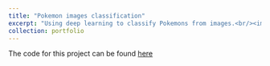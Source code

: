 ```yaml
---
title: "Pokemon images classification"
excerpt: "Using deep learning to classify Pokemons from images.<br/><img src='/images/1_0kCLls2d0AZ5rVZVt-NsFQ.png'>"
collection: portfolio
---
```


The code for this project can be found [here](https://github.com/fatimaell/Pokemon-image-classification-project)